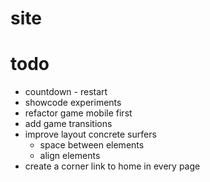 # site
# todo

- countdown - restart
- showcode experiments
- refactor game mobile first
- add game transitions
- improve layout concrete surfers
  - space between elements
  - align elements
- create a corner link to home in every page

